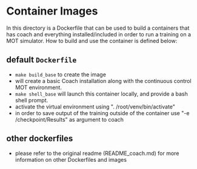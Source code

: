 # Container Images

In this directory is a Dockerfile that can be used to build a containers that has coach and everything installed/included in order to run a training on a MOT simulator.  How to build and use the container is defined below:

## default `Dockerfile`
* `make build_base` to create the image
* will create a basic Coach installation along with the continuous control MOT environment.
* `make shell_base` will launch this container locally, and provide a bash shell prompt.
* activate the virtual environment using ". /root/venv/bin/activate" 
* in order to save output of the training outside of the container use "-e /checkpoint/Results" as argument to coach

## other dockerfiles
* please refer to the original readme (README_coach.md) for more information on other Dockerfiles and images
